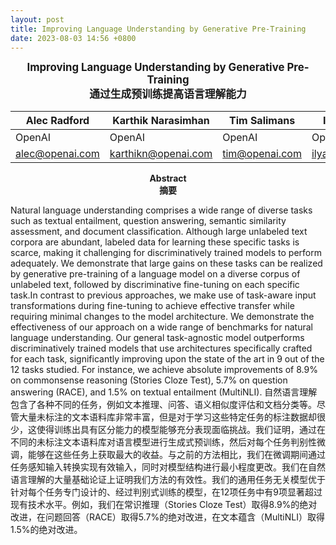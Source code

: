 ```yaml
---
layout: post
title: Improving Language Understanding by Generative Pre-Training
date: 2023-08-03 14:56 +0800
---
```


<center><big><b>Improving Language Understanding by Generative Pre-Training</b></big></center>
<center><big><b>通过生成预训练提高语言理解能力</b></big></center>

|  Alec Radford   |  Karthik Narasimhan  |  Tim Salimans   | Ilya Sutskever  |
|  ----  | ----  |  ----  | ----  |
| OpenAI  | OpenAI | OpenAI  | OpenAI |
| alec@openai.com  | karthikn@openai.com | tim@openai.com  | ilyasu@openai.com |

<center><b>Abstract</b></center>
<center><b>摘要</b></center>

Natural language understanding comprises a wide range of diverse tasks such as textual entailment, question answering, semantic similarity assessment, and document classification. Although large unlabeled text corpora are abundant, labeled data for learning these specific tasks is scarce, making it challenging for discriminatively trained models to perform adequately. We demonstrate that large gains on these tasks can be realized by generative pre-training of a language model on a diverse corpus of unlabeled text, followed by discriminative fine-tuning on each specific task.In contrast to previous approaches, we make use of task-aware input transformations during fine-tuning to achieve effective transfer while requiring minimal changes to the model architecture. We demonstrate the effectiveness of our approach on a wide range of benchmarks for natural language understanding. Our general task-agnostic model outperforms discriminatively trained models that use architectures specifically crafted for each task, significantly improving upon the state of the art in 9 out of the 12 tasks studied. For instance, we achieve absolute improvements of 8.9% on commonsense reasoning (Stories Cloze Test), 5.7% on question answering (RACE), and 1.5% on textual entailment (MultiNLI).
自然语言理解包含了各种不同的任务，例如文本推理、问答、语义相似度评估和文档分类等。尽管大量未标注的文本语料库非常丰富，但是对于学习这些特定任务的标注数据却很少，这使得训练出具有区分能力的模型能够充分表现面临挑战。我们证明，通过在不同的未标注文本语料库对语言模型进行生成式预训练，然后对每个任务判别性微调，能够在这些任务上获取最大的收益。与之前的方法相比，我们在微调期间通过任务感知输入转换实现有效输入，同时对模型结构进行最小程度更改。我们在自然语言理解的大量基础论证上证明我们方法的有效性。我们的通用任务无关模型优于针对每个任务专门设计的、经过判别式训练的模型，在12项任务中有9项显著超过现有技术水平。例如，我们在常识推理（Stories Cloze Test）取得8.9%的绝对改进，在问题回答（RACE）取得5.7%的绝对改进，在文本蕴含（MultiNLI）取得1.5%的绝对改进。

